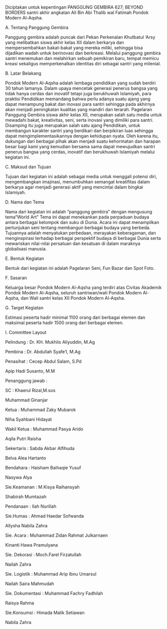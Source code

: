 Diciptakan untuk kepentingan PANGGUNG GEMBIRA 627; BEYOND BORDERS santri akhir angkatan Ali Bin Abi Thalib wal Fatimah Pondok Modern Al-Aqsha.

A.	Tentang Panggung Gembira

Panggung gembira adalah puncak dari Pekan Perkenalan Khutbatul ‘Arsy yang melibatkan siswa akhir kelas XII dalam berkarya dan mempersembahkan bakat-bakat  yang mereka miliki, sehingga bisa dijadikan wadah untuk berinovasi dan berkreasi. Melalui panggung gembira santri menemukan dan melahirkan sebuah pemikiran baru, tempat memicu kreasi sekaligus memperkenalkan identitas diri sebagai santri yang milenial.

B.	Latar Belakang 

Pondok Modern Al-Aqsha adalah lembaga pendidikan yang sudah berdiri 30 tahun lamanya. Dalam upaya mencetak generasi penerus bangsa yang tidak hanya cerdas dan inovatif tetapi juga berukhuwah Islamiyah, para praktisi Pendidikan memandang bahwa perlu adanya suatu ajang yang dapat menampung bakat dan inovasi para santri sehingga pada akhirnya akan menjadi peningkatan kualitas yang mandiri dan terarah.
Pagelaran Panggung Gembira siswa akhir kelas XII, merupakan salah satu media untuk mewadahi bakat, kreativitas, seni, serta inovasi yang dimiliki para santri. Disamping itu juga merupakan salah satu ajang Pendidikan, untuk membangun karakter santri yang berdikari dan berpikiran luas sehingga dapat mengimplementasikannya dengan kehidupan nyata.
Oleh karena itu, dukungan dari berbagai pihak akan menjadi suatu kehormatan dan harapan besar bagi kami yang kemudian bersama sama dapat mewujudkan santri penerus bangsa yang cerdas, inovatif dan berukhuwah Islamiyah melalui kegiatan ini.

C.	Maksud dan Tujuan 

Tujuan dari kegiatan ini adalah sebagai media untuk menggali potensi diri, mengembangkan imajinasi, menumbuhkan semangat kreatifitas dalam berkarya agar menjadi generasi aktif yang mencintai dalam bingkai Islamiyah.

D.	Nama dan Tema

Nama dari kegiatan ini adalah “panggung gembira” dengan mengusung tema“World Art” Tema ini dapat menekankan pada perpaduan budaya antara berbagai kelompok dan suku di Dunia. Acara ini dapat menampilkan pertunjukan seni tentang membangun berbagai budaya yang berbeda. Tujuannya adalah menyatukan perbedaan, merayakan keberagaman, dan menginspirasi terhadap berbagai perspektif budaya di berbagai Dunia serta mewariskan nilai-nilai persatuan dan kesatuan di dalam maraknya globalisasi manusia.

E.	Bentuk Kegiatan

Bentuk dari kegiatan ini adalah Pagelaran Seni, Fun Bazar dan Spot Foto.

F.	Sasaran

Keluarga besar Pondok Modern Al-Aqsha yang terdiri atas Civitas Akademik Pondok Modern Al-Aqsha, seluruh santriwan/wati Pondok Modern Al-Aqsha, dan Wali santri kelas XII Pondok Modern Al-Aqsha.

G.	Target Kegiatan

Estimasi peserta hadir minimal 1100 orang dari berbagai elemen dan maksimal peserta hadir 1500 orang dari berbagai elemen.

I.	Committee Layout

Pelindung		: Dr. KH. Mukhlis Aliyuddin, M.Ag

Pembina		:	Dr. Abdullah Syafe’I, M.Ag

Penasihat		:	Cecep Abdul Salam, S.Pd
				
Apip Hadi Susanto, M.M

Penanggung jawab	 :			

SC			:	Khaerul Rizal,M.sos	
				
  Muhammad Ginanjar

Ketua		:	Muhammad Zaky Mubarok
					
  Niha Syahbani Hidayat

Wakil Ketua	:	Muhammad Pasya Arido

  Aqila Putri Raisha
  
Sekertaris		:	Sabda Akbar Alfihuda

Belva Alea Hartanto

Bendahara		:	Haisham Baihaqie Yusuf

  Nasywa Alya

Sie.Keamanan	:	M.Kisya Raihansyah

Shabirah Mumtazah		

Pendanaan		:	Ilah Nurillah

Sie.Humas		:	Ahmad Haedar Sofwanda

  Allysha Nabila Zahra

Sie. Acara		:	Muhammad Zidan Rahmat Julkarnaen

  Kinanti Hawa Pramulyana

Sie. Dekorasi	:	Moch.Farel Firzatullah

  Nailah Zahra

Sie. Logistik	:	Muhammad Arip Ibnu Umarsul

  Nailah Saira Mahmudah

Sie. Dokumentasi   :	Muhammad Fachry Fadhilah

  Raisya Rahma

Sie.Konsumsi	:	Himada Malik Setiawan

  Nabila Zahra
